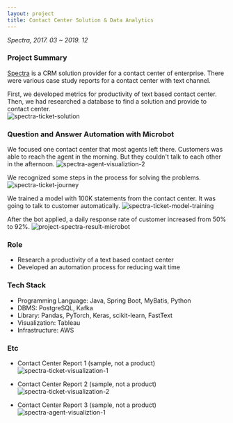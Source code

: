 ```yaml
---
layout: project
title: Contact Center Solution & Data Analytics
---
```

*Spectra, 2017. 03 ~ 2019. 12*

### Project Summary

[Spectra](https://www.spectra.co.kr/) is a CRM solution provider for a contact center of enterprise. There were various case study reports for a contact center with text channel. 

First, we developed metrics for productivity of text based contact center. Then, we had researched a database to find a solution and provide to contact center.    
![spectra-ticket-solution]({{site.baseurl}}/images/projects/spectra/project-spectra-ticket-solution.webp)

### Question and Answer Automation with Microbot
We focused one contact center that most agents left there. Customers was able to reach the agent in the morning. But they couldn't talk to each other in the afternoon.
![spectra-agent-visualiztion-2]({{site.baseurl}}/images/projects/spectra/project-spectra-ticket-agent-visualization-2.webp)

We recognized some steps in the process for solving the problems.
![spectra-ticket-journey]({{site.baseurl}}/images/projects/spectra/project-spectra-ticket-journey.webp)

We trained a model with 100K statements from the contact center. It was going to talk to customer automatically. 
![spectra-ticket-model-training]({{site.baseurl}}/images/projects/spectra/project-spectra-ticket-model-training.webp)
 
After the bot applied, a daily response rate of customer increased from 50% to 92%. 
![project-spectra-result-microbot]({{site.baseurl}}/images/projects/spectra/project-spectra-ticket-result-microbot.webp)


### Role
- Research a productivity of a text based contact center  
- Developed an automation process for reducing wait time

### Tech Stack
- Programming Language: Java, Spring Boot, MyBatis, Python 
- DBMS: PostgreSQL, Kafka
- Library: Pandas, PyTorch, Keras, scikit-learn, FastText
- Visualization: Tableau
- Infrastructure: AWS

### Etc
- Contact Center Report 1 (sample, not a product)
![spectra-ticket-visualization-1]({{site.baseurl}}/images/projects/spectra/project-spectra-ticket-visualization-1.webp)

- Contact Center Report 2 (sample, not a product)
![spectra-ticket-visualization-2]({{site.baseurl}}/images/projects/spectra/project-spectra-ticket-visualization-2.webp)

- Contact Center Report 3 (sample, not a product)
![spectra-agent-visualiztion-1]({{site.baseurl}}/images/projects/spectra/project-spectra-ticket-agent-visualization-1.webp)